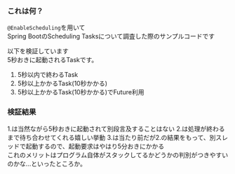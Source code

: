 ### これは何？
`@EnableScheduling`を用いて  
Spring BootのScheduling Tasksについて調査した際のサンプルコードです  

以下を検証しています  
5秒おきに起動されるTaskです。
1. 5秒以内で終わるTask
2. 5秒以上かかるTask(10秒かかる)
3. 5秒以上かかるTask(10秒かかる)でFuture利用

### 検証結果
1.は当然ながら5秒おきに起動されて別段言及することはない
2.は処理が終わるまで待ち合わせてくれる嬉しい挙動
3.は当たり前だが2.の結果をもって、別スレッドで起動するので、起動要求はやはり5分おきにかかる  
これのメリットはプログラム自体がスタックしてるかどうかの判別がつきやすいのかな…といったところか。

